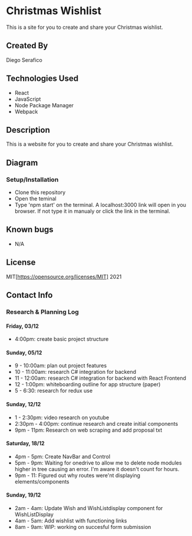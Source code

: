 # Christmas Wishlist

This is a site for you to create and share your Christmas wishlist.

## Created By

Diego Serafico

## Technologies Used

* React
* JavaScript
* Node Package Manager
* Webpack

## Description

This is a website for you to create and share your Christmas wishlist. 

## Diagram



### Setup/Installation

* Clone this repository
* Open the teminal
* Type 'npm start' on the terminal. A localhost:3000 link will open in you browser. If not type it in manualy or click the link in the terminal.

## Known bugs

* N/A

## License 

MIT[https://opensource.org/licenses/MIT] 2021

## Contact Info

### Research & Planning Log
#### Friday, 03/12
* 4:00pm: create basic project structure

#### Sunday, 05/12
* 9 - 10:00am: plan out project features
* 10 - 11:00am: research C# integration for backend
* 11 - 12:00am: research C# integration for backend with React Frontend
* 12 - 1:00pm: whiteboarding outline for app structure (paper)
* 5 - 6:30: research for redux use

#### Sunday, 12/12
* 1 - 2:30pm: video research on youtube
* 2:30pm - 4:00pm: continue research and create initial components
* 9pm - 11pm: Research on web scraping and add proposal txt

#### Saturday, 18/12
* 4pm - 5pm: Create NavBar and Control
* 5pm - 9pm: Waiting for onedrive to allow me to delete node modules higher in tree causing an error. I'm aware it doesn't count for hours.
* 9pm - 11: Figured out why routes were'nt displaying elements/components

#### Sunday, 19/12
* 2am - 4am: Update Wish and WishListdisplay component for WishListDisplay 
* 4am - 5am: Add wishlist with functioning links
* 8am - 9am: WIP: working on succesful form submission 